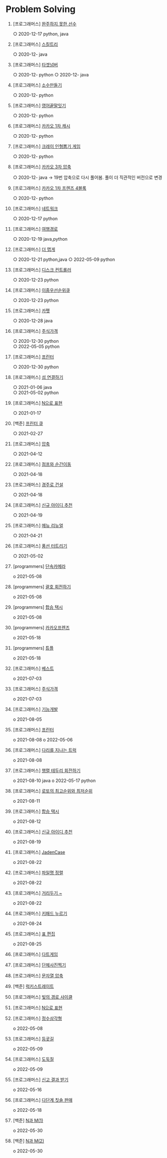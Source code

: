 # Problem Solving

1. [프로그래머스] [완주하지 못한 선수](https://programmers.co.kr/learn/courses/30/lessons/42576)
   
   ○ 2020-12-17 python, java
   
2. [프로그래머스] [스킬트리](https://programmers.co.kr/learn/courses/30/lessons/49993)

   ○ 2020-12- java
   
3. [프로그래머스] [타겟넘버](https://programmers.co.kr/learn/courses/30/lessons/43165)

   ○ 2020-12- python
   ○ 2020-12- java
   
4. [프로그래머스] [소수만들기](https://programmers.co.kr/learn/courses/30/lessons/12977)

   ○ 2020-12- python
      
5. [프로그래머스] [영어끝말잇기](https://programmers.co.kr/learn/courses/30/lessons/12981)

   ○ 2020-12- python   
   
6. [프로그래머스] [카카오 1차 캐시](https://programmers.co.kr/learn/courses/30/lessons/17680)

   ○ 2020-12- python
      
7. [프로그래머스] [크레이 인형뽑기 게임](https://programmers.co.kr/learn/courses/30/lessons/64061)

   ○ 2020-12- python
   
8. [프로그래머스] [카카오 3차 압축](https://programmers.co.kr/learn/courses/30/lessons/17684)

   ○ 2020-12- java  -> 19번 압축으로 다시 풀어봄. 풀이 더 직관적인 버전으로 변경
   
9. [프로그래머스] [카카오 1차 프렌즈 4블록](https://programmers.co.kr/learn/courses/30/lessons/17679)

   ○ 2020-12- python
   
10. [프로그래머스] [네트워크](https://programmers.co.kr/learn/courses/30/lessons/43162)

    ○ 2020-12-17 python
    
11. [프로그래머스] [여행경로](https://programmers.co.kr/learn/courses/30/lessons/43164)

    ○ 2020-12-19 java,python
    
12. [프로그래머스] [더 맵게](https://programmers.co.kr/learn/courses/30/lessons/42626)

    ○ 2020-12-21 python,java
    ○ 2022-05-09 python
13. [프로그래머스] [디스크 컨트롤러](https://programmers.co.kr/learn/courses/30/lessons/42627)

    ○ 2020-12-23 python
14. [프로그래머스] [이중우선순위큐](https://programmers.co.kr/learn/courses/30/lessons/42628)

    ○ 2020-12-23 python
15. [프로그래머스] [카펫](https://programmers.co.kr/learn/courses/30/lessons/42842)

    ○ 2020-12-28 java   
16. [프로그래머스] [주식가격](https://programmers.co.kr/learn/courses/30/lessons/42584)

    ○ 2020-12-30 python   
    ○ 2022-05-05 python   

17. [프로그래머스] [프린터](https://programmers.co.kr/learn/courses/30/lessons/42587)

    ○ 2020-12-30 python   
18. [프로그래머스] [섬 연결하기](https://programmers.co.kr/learn/courses/30/lessons/42861)

    ○ 2021-01-06 java  
    ○ 2021-05-02 python
19. [프로그래머스] [N으로 표현](https://programmers.co.kr/learn/courses/30/lessons/42895)

    ○ 2021-01-17  
    
20. [백준] [프린터 큐](https://www.acmicpc.net/problem/1966)
    
    ○ 2021-02-27
    
21. [프로그래머스] [압축](https://programmers.co.kr/learn/courses/30/lessons/17684?language=java)
    
    ○ 2021-04-12
    
    
22. [프로그래머스] [점프와 순간이동](https://programmers.co.kr/learn/courses/30/lessons/12980?language=java)
    
    ○ 2021-04-18

23. [프로그래머스] [경주로 건설](https://programmers.co.kr/learn/courses/30/lessons/67259)
    
    ○ 2021-04-18
24. [프로그래머스] [신규 아이디 추천](https://programmers.co.kr/learn/courses/30/lessons/72410?language=python3)
    
    ○ 2021-04-19
25. [프로그래머스] [메뉴 리뉴얼](https://programmers.co.kr/learn/courses/30/lessons/72411?language=python3)
    
    ○ 2021-04-21
26. [프로그래머스] [풍선 터트리기](https://programmers.co.kr/learn/courses/30/lessons/68646)
    
    ○ 2021-05-02
    
27. [programmers] [단속카메라](https://programmers.co.kr/learn/courses/30/lessons/42884)
    
    o 2021-05-08
28. [programmers] [괄호 회전하기](https://programmers.co.kr/learn/courses/30/lessons/76502)
    
    o 2021-05-08
29. [programmers] [합승 택시](https://programmers.co.kr/learn/courses/30/lessons/72413?language=python3)
    
    o 2021-05-08
30. [programmers] [카카오프렌즈](https://programmers.co.kr/learn/courses/30/lessons/1829)
    
    o 2021-05-18
31. [programmers] [튜플](https://programmers.co.kr/learn/courses/30/lessons/64065?language=python3)
    
    o 2021-05-18
32. [프로그래머스] [베스트](https://programmers.co.kr/learn/courses/30/lessons/42579?language=java)
    
    o 2021-07-03
33. [프로그래머스] [주식가격](https://programmers.co.kr/learn/courses/30/lessons/42584?language=java)
    
    o 2021-07-03
34. [프로그래머스] [기능개발](https://programmers.co.kr/learn/courses/30/lessons/42586?language=java)
    
    o 2021-08-05
35. [프로그래머스] [프린터](https://programmers.co.kr/learn/courses/30/lessons/42587)
    
    o 2021-08-08
    o 2022-05-06
36. [프로그래머스] [다리를 지나는 트럭](https://programmers.co.kr/learn/courses/30/lessons/42583?language=java)
    
    o 2021-08-08
37. [프로그래머스] [행렬 테두리 회전하기](https://programmers.co.kr/learn/courses/30/lessons/77485)
    
    o 2021-08-10 java
    o 2022-05-17 python
38. [프로그래머스] [로또의 최고순위와 최저순위](https://programmers.co.kr/learn/courses/30/lessons/77484)
    
    o 2021-08-11
39. [프로그래머스] [합승 택시](https://programmers.co.kr/learn/courses/30/lessons/72413?language=java)
    
    o 2021-08-12
40. [프로그래머스] [신규 아이디 추천](https://programmers.co.kr/learn/courses/30/lessons/72410?language=java)
    
    o 2021-08-19
41. [프로그래머스] [JadenCase](https://programmers.co.kr/learn/courses/30/lessons/12951?language=python3)
    
    o 2021-08-22
42. [프로그래머스] [파일명 정렬](https://programmers.co.kr/learn/courses/30/lessons/17686)
    
    o 2021-08-22
43. [프로그래머스] [거리두기 ~](https://programmers.co.kr/learn/courses/30/lessons/81302)
    
    o 2021-08-22
44. [프로그래머스] [키패드 누르기](https://programmers.co.kr/learn/courses/30/lessons/67256?language=java)
    
    o 2021-08-24
45. [프로그래머스] [표 편집](https://programmers.co.kr/learn/courses/30/lessons/81303?language=java)
    
    o 2021-08-25
46. [프로그래머스] [다트게임](https://programmers.co.kr/learn/courses/30/lessons/17682?language=python3)
47. [프로그래머스] [단체사진찍기](https://programmers.co.kr/learn/courses/30/lessons/1835)
48. [프로그래머스] [문자열 압축](https://programmers.co.kr/learn/courses/30/lessons/60057)
49. [백준] [럭키스트레이트](https://www.acmicpc.net/problem/18406)
50. [프로그래머스] [빛의 경로 사이클](https://programmers.co.kr/learn/courses/30/lessons/86052)
51. [프로그래머스] [N으로 표현](https://programmers.co.kr/learn/courses/30/lessons/42895)
52. [프로그래머스] [정수삼각형](https://programmers.co.kr/learn/courses/30/lessons/43105)
 
    o 2022-05-08
53. [프로그래머스] [등굣길](https://programmers.co.kr/learn/courses/30/lessons/42898)
 
    o 2022-05-09
54. [프로그래머스] [도둑질](https://programmers.co.kr/learn/courses/30/lessons/42897)
 
    o 2022-05-09

55. [프로그래머스] [신고 결과 받기](https://programmers.co.kr/learn/courses/30/lessons/92334)

    o 2022-05-16
56. [프로그래머스] [다단계 칫솔 판매](https://programmers.co.kr/learn/courses/30/lessons/77486)

    o 2022-05-18
57. [백준] [N과 M(1)](https://www.acmicpc.net/problem/15649)

    o 2022-05-30
58. [백준] [N과 M(2)](https://www.acmicpc.net/problem/15650)

    o 2022-05-30
